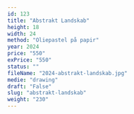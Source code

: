 ```yaml
---
id: 123
title: "Abstrakt Landskab"
height: 18
width: 24
method: "Oliepastel på papir"
year: 2024
price: "550"
exPrice: "550"
status: ""
fileName: "2024-abstrakt-landskab.jpg"
medie: "drawing"
draft: "False"
slug: "abstrakt-landskab"
weight: "230"
---
```

